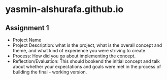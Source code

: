 # yasmin-alshurafa.github.io

## Assignment 1

- Project Name
- Project Description: what is the project, what is the overall concept and theme, and what kind of experience you were striving to create.
- Process: How did you go about implementing the concept.
- Reflection/Evaluation: This should bookend the initial concept and talk about whether your expectations and goals were met in the process of building the final - working version.
